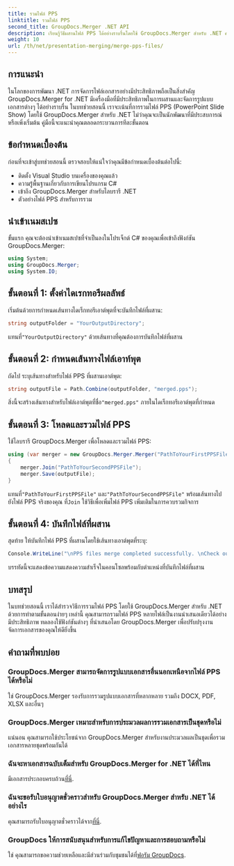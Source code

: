 ```yaml
---
title: รวมไฟล์ PPS
linktitle: รวมไฟล์ PPS
second_title: GroupDocs.Merger .NET API
description: เรียนรู้วิธีผสานไฟล์ PPS ได้อย่างราบรื่นโดยใช้ GroupDocs.Merger สำหรับ .NET คำแนะนำทีละขั้นตอนพร้อมตัวอย่างโค้ด เพิ่มทักษะการจัดการเอกสารของคุณ
weight: 10
url: /th/net/presentation-merging/merge-pps-files/
---
```

## การแนะนำ
ในโลกของการพัฒนา .NET การจัดการไฟล์เอกสารอย่างมีประสิทธิภาพถือเป็นสิ่งสำคัญ GroupDocs.Merger for .NET มีเครื่องมือที่มีประสิทธิภาพในการผสานและจัดการรูปแบบเอกสารต่างๆ ได้อย่างราบรื่น ในบทช่วยสอนนี้ เราจะเน้นที่การรวมไฟล์ PPS (PowerPoint Slide Show) โดยใช้ GroupDocs.Merger สำหรับ .NET ไม่ว่าคุณจะเป็นนักพัฒนาที่มีประสบการณ์หรือเพิ่งเริ่มต้น คู่มือนี้จะแนะนำคุณตลอดกระบวนการทีละขั้นตอน
## ข้อกำหนดเบื้องต้น
ก่อนที่จะเข้าสู่บทช่วยสอนนี้ ตรวจสอบให้แน่ใจว่าคุณมีข้อกำหนดเบื้องต้นต่อไปนี้:
- ติดตั้ง Visual Studio บนเครื่องของคุณแล้ว
- ความรู้พื้นฐานเกี่ยวกับการเขียนโปรแกรม C#
- เข้าถึง GroupDocs.Merger สำหรับไลบรารี .NET
- ตัวอย่างไฟล์ PPS สำหรับการรวม

## นำเข้าเนมสเปซ
ขั้นแรก คุณจะต้องนำเข้าเนมสเปซที่จำเป็นลงในโปรเจ็กต์ C# ของคุณเพื่อเข้าถึงฟังก์ชัน GroupDocs.Merger:
```csharp
using System; 
using GroupDocs.Merger;
using System.IO;
```
## ขั้นตอนที่ 1: ตั้งค่าไดเรกทอรีผลลัพธ์
เริ่มต้นด้วยการกำหนดเส้นทางไดเร็กทอรีเอาต์พุตที่จะบันทึกไฟล์ที่ผสาน:
```csharp
string outputFolder = "YourOutputDirectory";
```
 แทนที่`"YourOutputDirectory"` ด้วยเส้นทางที่คุณต้องการบันทึกไฟล์ที่ผสาน
## ขั้นตอนที่ 2: กำหนดเส้นทางไฟล์เอาท์พุต
ถัดไป ระบุเส้นทางสำหรับไฟล์ PPS ที่ผสานเอาต์พุต:
```csharp
string outputFile = Path.Combine(outputFolder, "merged.pps");
```
 สิ่งนี้จะสร้างเส้นทางสำหรับไฟล์เอาต์พุตที่ชื่อ`"merged.pps"` ภายในไดเร็กทอรีเอาต์พุตที่กำหนด
## ขั้นตอนที่ 3: โหลดและรวมไฟล์ PPS
ใช้ไลบรารี GroupDocs.Merger เพื่อโหลดและรวมไฟล์ PPS:
```csharp
using (var merger = new GroupDocs.Merger.Merger("PathToYourFirstPPSFile"))
{
    merger.Join("PathToYourSecondPPSFile");
    merger.Save(outputFile);
}
```
 แทนที่`"PathToYourFirstPPSFile"` และ`"PathToYourSecondPPSFile"` พร้อมเส้นทางไปยังไฟล์ PPS จริงของคุณ ที่`Join` ใช้วิธีเพื่อเพิ่มไฟล์ PPS เพิ่มเติมในการควบรวมกิจการ
## ขั้นตอนที่ 4: บันทึกไฟล์ที่ผสาน
สุดท้าย ให้บันทึกไฟล์ PPS ที่ผสานโดยใช้เส้นทางเอาต์พุตที่ระบุ:
```csharp
Console.WriteLine("\nPPS files merge completed successfully. \nCheck output in {0}", outputFolder);
```
บรรทัดนี้จะแสดงข้อความแสดงความสำเร็จในคอนโซลพร้อมกับตำแหน่งที่บันทึกไฟล์ที่ผสาน

## บทสรุป
ในบทช่วยสอนนี้ เราได้สำรวจวิธีการรวมไฟล์ PPS โดยใช้ GroupDocs.Merger สำหรับ .NET ด้วยการทำตามขั้นตอนง่ายๆ เหล่านี้ คุณสามารถรวมไฟล์ PPS หลายไฟล์เป็นงานนำเสนอเดียวได้อย่างมีประสิทธิภาพ ทดลองใช้ฟังก์ชันต่างๆ ที่นำเสนอโดย GroupDocs.Merger เพื่อปรับปรุงงานจัดการเอกสารของคุณให้ดียิ่งขึ้น

## คำถามที่พบบ่อย
### GroupDocs.Merger สามารถจัดการรูปแบบเอกสารอื่นนอกเหนือจากไฟล์ PPS ได้หรือไม่
ใช่ GroupDocs.Merger รองรับการรวมรูปแบบเอกสารที่หลากหลาย รวมถึง DOCX, PDF, XLSX และอื่นๆ
### GroupDocs.Merger เหมาะสำหรับการประมวลผลการรวมเอกสารเป็นชุดหรือไม่
แน่นอน คุณสามารถใช้ประโยชน์จาก GroupDocs.Merger สำหรับงานประมวลผลเป็นชุดเพื่อรวมเอกสารหลายชุดพร้อมกันได้
### ฉันจะหาเอกสารฉบับเต็มสำหรับ GroupDocs.Merger for .NET ได้ที่ไหน
 มีเอกสารประกอบครบถ้วน[ที่นี่](https://tutorials.groupdocs.com/merger/net/).
### ฉันจะขอรับใบอนุญาตชั่วคราวสำหรับ GroupDocs.Merger สำหรับ .NET ได้อย่างไร
 คุณสามารถรับใบอนุญาตชั่วคราวได้จาก[ที่นี่](https://purchase.groupdocs.com/temporary-license/).
### GroupDocs ให้การสนับสนุนสำหรับการแก้ไขปัญหาและการสอบถามหรือไม่
ใช่ คุณสามารถขอความช่วยเหลือและมีส่วนร่วมกับชุมชนได้ที่[ฟอรัม GroupDocs](https://forum.groupdocs.com/c/merger/32).